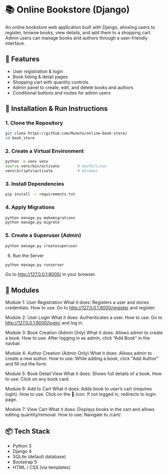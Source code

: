 # 📚 Online Bookstore (Django)

An online bookstore web application built with Django, allowing users to register, browse books, view details, and add them to a shopping cart. Admin users can manage books and authors through a user-friendly interface.

## 🔧 Features

- User registration & login
- Book listing & detail pages
- Shopping cart with quantity controls
- Admin panel to create, edit, and delete books and authors
- Conditional buttons and routes for admin users

## 🚀 Installation & Run Instructions

### 1. Clone the Repository

```bash
git clone https://github.com/Munoto/online-book-store/
cd book_store
```

### 2. Create a Virtual Environment
```bash
python -m venv venv
source venv/bin/activate        # macOS/Linux
venv\Scripts\activate           # Windows
```

### 3. Install Dependencies
```bash
pip install -r requirements.txt
```

### 4. Apply Migrations
```bash
python manage.py makemigrations
python manage.py migrate
```

### 5. Create a Superuser (Admin)
```bash
python manage.py createsuperuser
```

6. Run the Server
```bash
python manage.py runserver
```
Go to http://127.0.0.1:8000/ in your browser.

## 🧪 Modules
Module 1: User Registration
What it does: Registers a user and stores credentials.
How to use: Go to http://127.0.0.1:8000/register and register.

Module 2: User Login
What it does: Authenticates a user.
How to use: Go to http://127.0.0.1:8000/login/ and log in.

Module 3: Book Creation (Admin Only)
What it does: Allows admin to create a book.
How to use: After logging in as admin, click “Add Book” in the navbar.

Module 4: Author Creation (Admin Only)
What it does: Allows admin to create a new author.
How to use: While adding a book, click "Add Author" and fill out the form.

Module 5: Book Detail View
What it does: Shows full details of a book.
How to use: Click on any book card.

Module 6: Add to Cart
What it does: Adds book to user’s cart (requires login).
How to use: Click on the 🛒 icon. If not logged in, redirects to login page.

Module 7: View Cart
What it does: Displays books in the cart and allows editing quantity/removal.
How to use: Navigate to /cart/.


## 📦 Tech Stack
- Python 3
- Django 4
- SQLite (default database)
- Bootstrap 5
- HTML / CSS (via templates)


